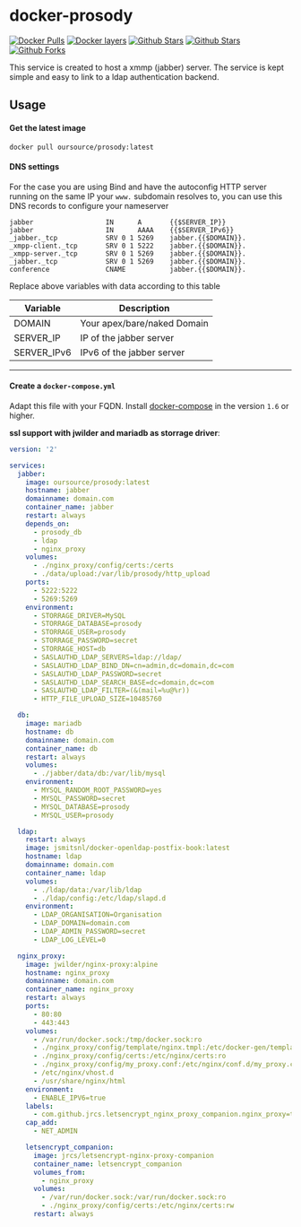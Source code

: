 # docker-prosody

[![Docker Pulls](https://img.shields.io/docker/pulls/oursource/prosody.svg)](https://hub.docker.com/r/oursource/prosody/) [![Docker layers](https://images.microbadger.com/badges/image/oursource/prosody.svg)](https://microbadger.com/images/oursource/prosody) [![Github Stars](https://img.shields.io/github/stars/our-source/prosody.svg?label=github%20%E2%98%85)](https://github.com/our-source/prosody/) [![Github Stars](https://img.shields.io/github/contributors/our-source/prosody.svg)](https://github.com/our-source/prosody/) [![Github Forks](https://img.shields.io/github/forks/our-source/prosody.svg?label=github%20forks)](https://github.com/our-source/prosody/)

This service is created to host a xmmp (jabber) server.
The service is kept simple and easy to link to a ldap authentication backend.

## Usage

#### Get the latest image

    docker pull oursource/prosody:latest

#### DNS settings

For the case you are using Bind and have the autoconfig HTTP server running on the same IP your `www.` subdomain resolves to, you can use this DNS records to configure your nameserver

```
jabber                  IN      A       {{$SERVER_IP}}
jabber                  IN      AAAA    {{$SERVER_IPv6}}
_jabber._tcp            SRV 0 1 5269    jabber.{{$DOMAIN}}.
_xmpp-client._tcp       SRV 0 1 5222    jabber.{{$DOMAIN}}.
_xmpp-server._tcp       SRV 0 1 5269    jabber.{{$DOMAIN}}.
_jabber._tcp            SRV 0 1 5269    jabber.{{$DOMAIN}}.
conference              CNAME           jabber.{{$DOMAIN}}.
```

Replace above variables with data according to this table

Variable         | Description
-----------------|-------------------------------------------------------------
DOMAIN           | Your apex/bare/naked Domain
SERVER_IP        | IP of the jabber server
SERVER_IPv6      | IPv6 of the jabber server

---

#### Create a `docker-compose.yml`

Adapt this file with your FQDN. Install [docker-compose](https://docs.docker.com/compose/) in the version `1.6` or higher.

__ssl support with jwilder and mariadb as storrage driver__:

```yaml
version: '2'

services:
  jabber:
    image: oursource/prosody:latest
    hostname: jabber
    domainname: domain.com
    container_name: jabber
    restart: always
    depends_on:
      - prosody_db
      - ldap
      - nginx_proxy
    volumes:
      - ./nginx_proxy/config/certs:/certs
      - ./data/upload:/var/lib/prosody/http_upload
    ports:
      - 5222:5222
      - 5269:5269
    environment:
      - STORRAGE_DRIVER=MySQL
      - STORRAGE_DATABASE=prosody
      - STORRAGE_USER=prosody
      - STORRAGE_PASSWORD=secret
      - STORRAGE_HOST=db
      - SASLAUTHD_LDAP_SERVERS=ldap://ldap/
      - SASLAUTHD_LDAP_BIND_DN=cn=admin,dc=domain,dc=com
      - SASLAUTHD_LDAP_PASSWORD=secret
      - SASLAUTHD_LDAP_SEARCH_BASE=dc=domain,dc=com
      - SASLAUTHD_LDAP_FILTER=(&(mail=%u@%r))
      - HTTP_FILE_UPLOAD_SIZE=10485760

  db:
    image: mariadb
    hostname: db
    domainname: domain.com
    container_name: db
    restart: always
    volumes:
      - ./jabber/data/db:/var/lib/mysql
    environment:
      - MYSQL_RANDOM_ROOT_PASSWORD=yes
      - MYSQL_PASSWORD=secret
      - MYSQL_DATABASE=prosody
      - MYSQL_USER=prosody

  ldap:
    restart: always
    image: jsmitsnl/docker-openldap-postfix-book:latest
    hostname: ldap
    domainname: domain.com
    container_name: ldap
    volumes:
      - ./ldap/data:/var/lib/ldap
      - ./ldap/config:/etc/ldap/slapd.d
    environment:
      - LDAP_ORGANISATION=Organisation
      - LDAP_DOMAIN=domain.com
      - LDAP_ADMIN_PASSWORD=secret
      - LDAP_LOG_LEVEL=0

  nginx_proxy:
    image: jwilder/nginx-proxy:alpine
    hostname: nginx_proxy
    domainname: domain.com
    container_name: nginx_proxy
    restart: always
    ports:
      - 80:80
      - 443:443
    volumes:
      - /var/run/docker.sock:/tmp/docker.sock:ro
      - ./nginx_proxy/config/template/nginx.tmpl:/etc/docker-gen/templates/nginx.tmpl:ro
      - ./nginx_proxy/config/certs:/etc/nginx/certs:ro
      - ./nginx_proxy/config/my_proxy.conf:/etc/nginx/conf.d/my_proxy.conf:ro
      - /etc/nginx/vhost.d
      - /usr/share/nginx/html
    environment:
      - ENABLE_IPV6=true
    labels:
      - com.github.jrcs.letsencrypt_nginx_proxy_companion.nginx_proxy=true
    cap_add:
      - NET_ADMIN

    letsencrypt_companion:
      image: jrcs/letsencrypt-nginx-proxy-companion
      container_name: letsencrypt_companion
      volumes_from:
        - nginx_proxy
      volumes:
        - /var/run/docker.sock:/var/run/docker.sock:ro
        - ./nginx_proxy/config/certs:/etc/nginx/certs:rw
      restart: always
```
